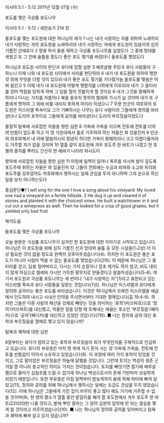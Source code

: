 이사야 5:1 - 5:12 
2011년 12월 07일 (수)

포도를 맺은 극상품 포도나무



이사야 5:1 - 5:12 / 새찬송가 214 장


들포도를 맺는 포도원에 대한 하나님의 애가
1 나는 내가 사랑하는 자를 위하여 노래하되 내가 사랑하는 자의 포도원을 노래하리라 내가 사랑하는 자에게 포도원이 있음이여 심히 기름진 산에로다 2 땅을 파서 돌을 제하고 극상품 포도나무를 심었도다 그 중에 망대를 세웠고 또 그 안에 술틀을 팠도다 좋은 포도 맺기를 바랐더니 들포도를 맺었도다

하나님과 포도원 사이의 판단과 유다에 임할 심판
3 예루살렘 주민과 유다 사람들아 구하노니 이제 나와 내 포도원 사이에서 사리를 판단하라 4 내가 내 포도원을 위하여 행한 것 외에 무엇을 더할 것이 있으랴 내가 좋은 포도 맺기를 기다렸거늘 들포도를 맺음은 어찌 됨인고 5 이제 내가 내 포도원에 어떻게 행할지를 너희에게 이르리라 내가 그 울타리를 걷어 먹힘을 당하게 하며 그 담을 헐어 짓밟히게 할 것이요 6 내가 그것을 황폐하게 하리니 다시는 가지를 자름이나 북을 돋우지 못하여 찔레와 가시가 날 것이며 내가 또 구름에게 명하여 그 위에 비를 내리지 못하게 하리라 하셨으니 7 무릇 만군의 여호와의 포도원은 이스라엘 족속이요 그가 기뻐하시는 나무는 유다 사람이라 그들에게 정의를 바라셨더니 도리어 포학이요 그들에게 공의를 바라셨더니 도리어 부르짖음이었도다

물질적 탐욕에 사로잡힌 자들을 향한 심판
8 가옥에 가옥을 이으며 전토에 전토를 더하여 빈틈이 없도록 하고 이 땅 가운데에서 홀로 거주하려 하는 자들은 화 있을진저 9 만군의 여호와께서 내 귀에 말씀하시되 정녕히 허다한 가옥이 황폐하리니 크고 아름다울지라도 거주할 자가 없을 것이며 10 열흘 갈이 포도원에 겨우 포도주 한 바트가 나겠고 한 호멜의 종자를 뿌려도 간신히 한 에바가 나리라 하시도다

향락에 사로잡힌 자들을 향한 심판
11 아침에 일찍이 일어나 독주를 마시며 밤이 깊도록 포도주에 취하는 자들은 화 있을진저 12 그들이 연회에는 수금과 비파와 소고와 피리와 포도주를 갖추었어도 여호와께서 행하시는 일에 관심을 두지 아니하며 그의 손으로 하신 일을 보지 아니하는도다

중심문단●1 I will sing for the one I love a song about his vineyard: My loved one had a vineyard on a fertile hillside. 2 He dug it up and cleared it of stones and planted it with the choicest vines. He built a watchtower in it and cut out a winepress as well. Then he looked for a crop of good grapes, but it yielded only bad fruit

해석도움





들포도를 맺은 극상품 포도나무  

오늘 본문은 극상품 포도나무가 심겨진 한 포도원에 대한 이야기로 시작되고 있습니다. 하나님은 이 포도원을 위해 심히 기름진 산과 망대와 술틀 등 모든 시설을(1-2상) 더 이상 필요한 것이 없을 정도로 완벽히 갖추어주셨습니다(4). 하지만 이 포도원은 좋은 포도가 아니라 사람이 먹을 수 없는 들포도를 맺었습니다(2하). 이 때문에 하나님은 그 울타리를 걷고, 담을 헐어버리고, 다시는 가지 손질이나 잡초 제거도 하지 않고, 비도 내리지 않게 하심으로 찔레와 가시만 가득한 황무지로 만들겠다고 말씀하셨습니다(5-6). 여기서 포도원과 극상품 포도나무는 세 번이나 “내가 사랑하는 자”(1)라고 표현되고 있는 이스라엘 족속과 유다 사람들을 일컫는 것입니다(7상). 하나님은 이스라엘과 유다에게 정의와 공의라는 좋은 포도를 바라셨습니다. 이것은 하나님께서 오래전 이스라엘을 애굽에서 인도하여 내시고 시내산 언약을 주시면서부터 기대한 열매입니다(출 19:4-6). 하지만 그들은 다른 사람의 재산을 강제로 빼앗는 것을 의미하는 ‘포학’(미쓰파흐)으로 ‘정의’(미쓰파트)를 대신했고, 억울한 일을 당할 때 토해내는 애끓는 호소인 ‘부르짖음’(째아카)으로 ‘공의’(째다카)를 대신하고 있었던 것입니다(7하).
■ 나는 정의와 공의 대신 포학과 부르짖음을 열매로 맺고 있지 않습니까?

탐욕과 쾌락에 대한 심판  

8절부터는 유다가 범하고 있는 포학과 부르짖음의 죄가 무엇인지를 구체적으로 언급하고 있습니다. 유다의 부유층은 마치 땅 위에 자기 혼자 사는 양 가옥에 가옥을, 전토에 전토를 빈틈없이 이어서 소유하고 있었습니다(8). 이 과정에 여러 가지 포학이 있었을 것이고, 그로 말미암은 부르짖음은 하늘에 달했을 것입니다. 그런데 토지는 백성의 생존 근거일 뿐 아니라 종교적인 의미도 가지는 것이었습니다. 토지를 빼앗기면 절기에 예루살렘으로 올라가 십일조를 드릴 수 없기에 하나님 백성으로서의 존재 기반마저 상실하게 되었기 때문입니다. 또한 부유층은 아침 일찍부터 밤늦게까지 술에 취해 파티에 빠져 살았고(11), 정의와 공의를 위해 하나님께서 행하시는 일에는 조금도 관심을 두지 않았습니다(12). 이에 하나님은 그들에게 가진 집이 아무리 좋고 많다 해도 거기에 거주할 수 없을 것이며(9), 한 쌍의 황소가 열흘 동안 밭갈이를 해야 할 포도원에서 겨우 포도주 한 바트(22리터)만 나올 것이고, 밭에 뿌린 종자는 그 양의 십분의 일밖에 안 되는 결실을 맺게 될 것이라고 저주하셨습니다(10).
■ 나는 하나님의 정의와 공의를 잊어버리고 탐욕과 쾌락에 빠져 살고 있지 않습니까?